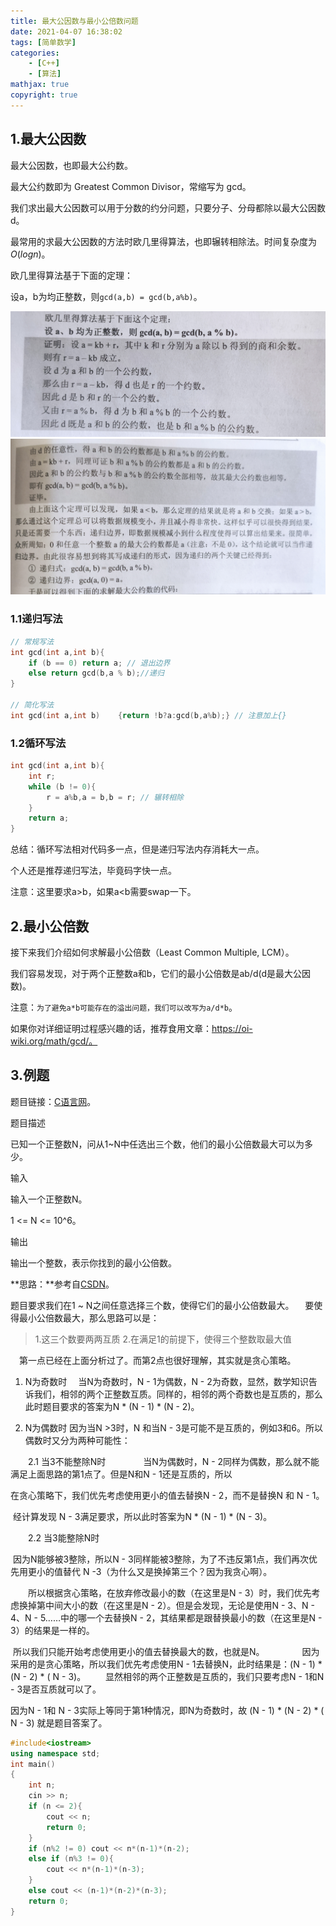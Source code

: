 ```yaml
---
title: 最大公因数与最小公倍数问题
date: 2021-04-07 16:38:02
tags: [简单数学]
categories: 
	- [C++]
	- [算法]
mathjax: true
copyright: true
---
```


## 1.最大公因数

最大公因数，也即最大公约数。

最大公约数即为 Greatest Common Divisor，常缩写为 gcd。

我们求出最大公因数可以用于分数的约分问题，只要分子、分母都除以最大公因数d。

<!--more-->

最常用的求最大公因数的方法时欧几里得算法，也即辗转相除法。时间复杂度为$O(logn)$。

欧几里得算法基于下面的定理：

设a，b为均正整数，则`gcd(a,b) = gcd(b,a%b)`。

![image-20210409151251806](最大公因数与最小公倍数问题/image-20210409151251806.png)![image-20210409151324778](最大公因数与最小公倍数问题/image-20210409151324778.png)

### 1.1递归写法

```c++
// 常规写法
int gcd(int a,int b){
	if (b == 0) return a; // 退出边界
	else return gcd(b,a % b);//递归
}

// 简化写法
int gcd(int a,int b)	{return !b?a:gcd(b,a%b);} // 注意加上{}
```

### 1.2循环写法

```c++
int gcd(int a,int b){
    int r;
    while (b != 0){
        r = a%b,a = b,b = r; // 辗转相除
    }
    return a;
}
```

总结：循环写法相对代码多一点，但是递归写法内存消耗大一点。

个人还是推荐递归写法，毕竟码字快一点。

注意：这里要求a>b，如果a<b需要swap一下。

## 2.最小公倍数

接下来我们介绍如何求解最小公倍数（Least Common Multiple, LCM）。

我们容易发现，对于两个正整数a和b，它们的最小公倍数是ab/d(d是最大公因数)。

注意：`为了避免a*b可能存在的溢出问题，我们可以改写为a/d*b`。

如果你对详细证明过程感兴趣的话，推荐食用文章：https://oi-wiki.org/math/gcd/。

## 3.例题

题目链接：[C语言网](https://www.dotcpp.com/oj/problem2229.html)。

题目描述

已知一个正整数N，问从1~N中任选出三个数，他们的最小公倍数最大可以为多少。

输入

输入一个正整数N。

1 <= N <= 10^6。

输出

输出一个整数，表示你找到的最小公倍数。

**思路：**参考自[CSDN](https://blog.csdn.net/qq_36403227/article/details/88677874)。

题目要求我们在1 ~ N之间任意选择三个数，使得它们的最小公倍数最大。
 要使得最小公倍数最大，那么思路可以是：

> 1.这三个数要两两互质
> 		2.在满足1的前提下，使得三个整数取最大值

 第一点已经在上面分析过了。而第2点也很好理解，其实就是贪心策略。

1. N为奇数时
 当N为奇数时，N - 1为偶数，N - 2为奇数，显然，数学知识告诉我们，相邻的两个正整数互质。同样的，相邻的两个奇数也是互质的，那么此时题目要求的答案为N * (N - 1) * (N - 2)。

2. N为偶数时
    因为当N >3时，N 和当N - 3是可能不是互质的，例如3和6。所以偶数时又分为两种可能性：

  2.1 当3不能整除N时
    当N为偶数时，N - 2同样为偶数，那么就不能满足上面思路的第1点了。但是N和N - 1还是互质的，所以

在贪心策略下，我们优先考虑使用更小的值去替换N - 2，而不是替换N 和 N - 1。

​		经计算发现 N - 3满足要求，所以此时答案为N * (N - 1) * (N - 3)。

  2.2 当3能整除N时

​		因为N能够被3整除，所以N - 3同样能被3整除，为了不违反第1点，我们再次优先用更小的值替代 N -3（为什么又是换掉第三个？因为我贪心啊）。

  所以根据贪心策略，在放弃修改最小的数（在这里是N - 3）时，我们优先考虑换掉第中间大小的数（在这里是N - 2）。但是会发现，无论是使用N - 3、N - 4、N - 5……中的哪一个去替换N - 2，其结果都是跟替换最小的数（在这里是N - 3）的结果是一样的。

​		所以我们只能开始考虑使用更小的值去替换最大的数，也就是N。
    因为采用的是贪心策略，所以我们优先考虑使用N - 1去替换N，此时结果是：(N - 1) * (N - 2) * ( N - 3)。
  显然相邻的两个正整数是互质的，我们只要考虑N - 1和N - 3是否互质就可以了。

因为N - 1和 N - 3实际上等同于第1种情况，即N为奇数时，故 (N - 1) * (N - 2) * ( N - 3) 就是题目答案了。

```c++
#include<iostream>
using namespace std;
int main()
{
    int n;
    cin >> n;
    if (n <= 2){
        cout << n;
        return 0;
    }
    if (n%2 != 0) cout << n*(n-1)*(n-2);
    else if (n%3 != 0){
        cout << n*(n-1)*(n-3);
    }
    else cout << (n-1)*(n-2)*(n-3);
    return 0;
}
```

